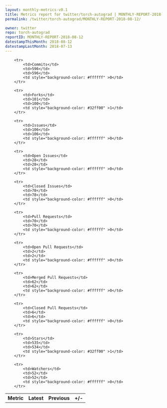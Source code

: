 ```yaml
---
layout: monthly-metrics-v0.1
title: Metrics report for twitter/torch-autograd | MONTHLY-REPORT-2018-08-12 | 2018-08-12
permalink: /twitter/torch-autograd/MONTHLY-REPORT-2018-08-12/

owner: twitter
repo: torch-autograd
reportID: MONTHLY-REPORT-2018-08-12
datestampThisMonth: 2018-08-12
datestampLastMonth: 2018-07-13
---
```



<table style="width: 100%;">
    <tr>
        <th>Metric</th>
        <th>Latest</th>
        <th>Previous</th>
        <th>+/-</th>
    </tr>

        <tr>
            <td>Commits</td>
            <td>596</td>
            <td>596</td>
            <td style="background-color: #ffffff" >0</td>
        </tr>
        
        <tr>
            <td>Forks</td>
            <td>101</td>
            <td>100</td>
            <td style="background-color: #32ff00" >1</td>
        </tr>
        
        <tr>
            <td>Issues</td>
            <td>106</td>
            <td>106</td>
            <td style="background-color: #ffffff" >0</td>
        </tr>
        
        <tr>
            <td>Open Issues</td>
            <td>28</td>
            <td>28</td>
            <td style="background-color: #ffffff" >0</td>
        </tr>
        
        <tr>
            <td>Closed Issues</td>
            <td>78</td>
            <td>78</td>
            <td style="background-color: #ffffff" >0</td>
        </tr>
        
        <tr>
            <td>Pull Requests</td>
            <td>70</td>
            <td>70</td>
            <td style="background-color: #ffffff" >0</td>
        </tr>
        
        <tr>
            <td>Open Pull Requests</td>
            <td>2</td>
            <td>2</td>
            <td style="background-color: #ffffff" >0</td>
        </tr>
        
        <tr>
            <td>Merged Pull Requests</td>
            <td>62</td>
            <td>62</td>
            <td style="background-color: #ffffff" >0</td>
        </tr>
        
        <tr>
            <td>Closed Pull Requests</td>
            <td>6</td>
            <td>6</td>
            <td style="background-color: #ffffff" >0</td>
        </tr>
        
        <tr>
            <td>Stars</td>
            <td>535</td>
            <td>534</td>
            <td style="background-color: #32ff00" >1</td>
        </tr>
        
        <tr>
            <td>Watchers</td>
            <td>52</td>
            <td>52</td>
            <td style="background-color: #ffffff" >0</td>
        </tr>
        
</table>
